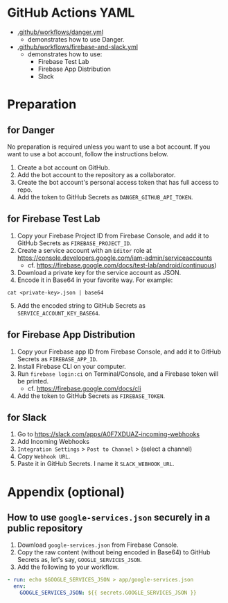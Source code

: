 # GitHub Actions YAML
* [.github/workflows/danger.yml](.github/workflows/danger.yml)
  * demonstrates how to use Danger.
* [.github/workflows/firebase-and-slack.yml](.github/workflows/firebase-and-slack.yml)
  * demonstrates how to use:
    * Firebase Test Lab
    * Firebase App Distribution
    * Slack

# Preparation
## for Danger
No preparation is required unless you want to use a bot account. If you want to use a bot account, follow the instructions below.
1. Create a bot account on GitHub.
2. Add the bot account to the repository as a collaborator.
4. Create the bot account's personal access token that has full access to repo.
5. Add the token to GitHub Secrets as `DANGER_GITHUB_API_TOKEN`.

## for Firebase Test Lab
1. Copy your Firebase Project ID from Firebase Console, and add it to GitHub Secrets as `FIREBASE_PROJECT_ID`.
2. Create a service account with an `Editor` role at https://console.developers.google.com/iam-admin/serviceaccounts
    * cf. https://firebase.google.com/docs/test-lab/android/continuous)
3. Download a private key for the service account as JSON.
4. Encode it in Base64 in your favorite way. For example:
```shell
cat <private-key>.json | base64
```
5. Add the encoded string to GitHub Secrets as `SERVICE_ACCOUNT_KEY_BASE64`.

## for Firebase App Distribution
1. Copy your Firebase app ID from Firebase Console, and add it to GitHub Secrets as `FIREBASE_APP_ID`.
2. Install Firebase CLI on your computer.
3. Run `firebase login:ci` on Terminal/Console, and a Firebase token will be printed.
    * cf. https://firebase.google.com/docs/cli
4. Add the token to GitHub Secrets as `FIREBASE_TOKEN`.

## for Slack
1. Go to https://slack.com/apps/A0F7XDUAZ-incoming-webhooks
2. Add Incoming Webhooks
3. `Integration Settings` > `Post to Channel` > (select a channel)
4. Copy `Webhook URL`.
5. Paste it in GitHub Secrets. I name it `SLACK_WEBHOOK_URL`.

# Appendix (optional)
## How to use `google-services.json` securely in a public repository
1. Download `google-services.json` from Firebase Console.
2. Copy the raw content (without being encoded in Base64) to GitHub Secrets as, let's say, `GOOGLE_SERVICES_JSON`.
3. Add the following to your workflow.
```yaml
- run: echo $GOOGLE_SERVICES_JSON > app/google-services.json
  env:
    GOOGLE_SERVICES_JSON: ${{ secrets.GOOGLE_SERVICES_JSON }}
```

